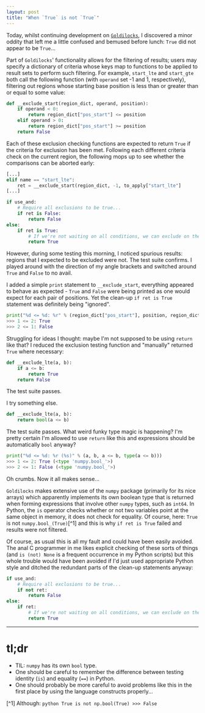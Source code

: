 ```yaml
---
layout: post
title: "When `True` is not `True`"
---
```


Today, whilst continuing development on [`Goldilocks`](https://github.com/SamStudio8/goldilocks), I
discovered a minor oddity that left me a little confused and bemused before lunch: `True` did not appear to be `True`...

Part of `Goldilocks`' functionality allows for the filtering of results; users may specify a dictionary of criteria
whose keys map to functions to be applied to result sets to perform such filtering. For example, `start_lte` and
`start_gte` both call the following function (with `operand` set -1 and 1, respectively), filtering out regions
whose starting base position is less than or greater than or equal to some value:

```python
def __exclude_start(region_dict, operand, position):
    if operand < 0:
        return region_dict["pos_start"] <= position
    elif operand > 0:
        return region_dict["pos_start"] >= position
    return False
```

Each of these exclusion checking functions are expected to return `True` if the criteria for exclusion has been met.
Following each different criteria check on the current region, the following mops up to see whether
the comparisons can be aborted early:

```python
[...]
elif name == "start_lte":
    ret = __exclude_start(region_dict, -1, to_apply["start_lte"]
[...]

if use_and:
    # Require all exclusions to be true... 
    if ret is False:
        return False
else:
    if ret is True:
        # If we're not waiting on all conditions, we can exclude on the first
        return True
```

However, during some testing this morning, I noticed spurious results: regions that I expected to be
excluded were not. The test suite confirms. I played around with the direction of my angle brackets
and switched around `True` and `False` to no avail.

I added a simple `print` statement to `__exclude_start`, everything appeared to behave as expected - `True` and `False`
were being printed as one would expect for each pair of positions. Yet the clean-up `if ret is True`
statement was definitely being "ignored".

```python
print("%d <= %d: %r" % (region_dict["pos_start"], position, region_dict["pos_start"] <= position))
>>> 1 <= 2: True
>>> 2 <= 1: False
```

Struggling for ideas I thought: maybe I'm not supposed to be using `return` like that?
I reduced the exclusion testing function and "manually" returned `True` where necessary:

```python
def __exclude_lte(a, b):
    if a <= b:
        return True
    return False
```

The test suite passes.

I try something else.

```python
def __exclude_lte(a, b):
    return bool(a <= b)
```

The test suite passes. What weird funky type magic is happening? I'm pretty certain I'm allowed to use `return`
like this and expressions should be automatically `bool` anyway?

```python
print("%d <= %d: %r (%s)" % (a, b, a <= b, type(a <= b)))
>>> 1 <= 2: True (<type 'numpy.bool_'>)
>>> 2 <= 1: False (<type 'numpy.bool_'>)
```

Oh crumbs. Now it all makes sense...

`Goldilocks` makes extensive use of the `numpy` package (primarily for its nice arrays)
which apparently implements its own boolean type that is returned when forming expressions that involve
other `numpy` types, such as `int64`. In Python, the `is` operator checks whether or not two variables
point at the same object in memory, it does not check for equality. Of course, here: `True` is not `numpy.bool_(True)`[^1]
and this is why `if ret is True` failed and results were not filtered.

Of course, as usual this is all my fault and could have been easily avoided. The anal C programmer in me likes explicit
checking of these sorts of things (and `is (not) None` is a frequent occurrence in my Python scripts)
but this whole trouble would have been avoided if I'd just used appropriate Python style and ditched the redundant
parts of the clean-up statements anyway:

```python
if use_and:
    # Require all exclusions to be true... 
    if not ret:
        return False
else:
    if ret:
        # If we're not waiting on all conditions, we can exclude on the first
        return True
```

* * *

# tl;dr
* TIL: `numpy` has its own `bool` type.
* One should be careful to remember the difference between testing identity (`is`) and equality (`==`) in Python.
* One should probably be more careful to avoid problems like this in the first place by using the language constructs properly...

[^1] Although:
    ```python
    True is not np.bool(True)
    >>> False
    ```
